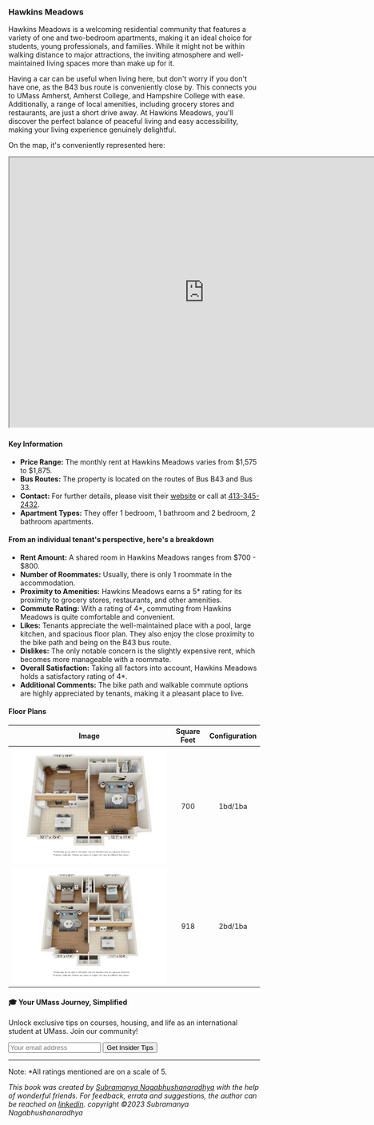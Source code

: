 ### Hawkins Meadows
Hawkins Meadows is a welcoming residential community that features a variety of one and two-bedroom apartments, making it an ideal choice for students, young professionals, and families. While it might not be within walking distance to major attractions, the inviting atmosphere and well-maintained living spaces more than make up for it.

Having a car can be useful when living here, but don't worry if you don't have one, as the B43 bus route is conveniently close by. This connects you to UMass Amherst, Amherst College, and Hampshire College with ease. Additionally, a range of local amenities, including grocery stores and restaurants, are just a short drive away. At Hawkins Meadows, you'll discover the perfect balance of peaceful living and easy accessibility, making your living experience genuinely delightful.

On the map, it's conveniently represented here:
<div class="responsive-container">
    <iframe src="https://www.google.com/maps/d/embed?mid=1ddaboeofMQ9-BKkwyxwXMSxilOcPri0&ehbc=2E312F" width="780" height="540"></iframe>
</div>

#### Key Information
- **Price Range:** The monthly rent at Hawkins Meadows varies from $1,575 to $1,875.
- **Bus Routes:** The property is located on the routes of Bus B43 and Bus 33.
- **Contact:** For further details, please visit their [website](https://www.hawkinsmeadow.com) or call at [413-345-2432](tel:413-345-2432).
- **Apartment Types:** They offer 1 bedroom, 1 bathroom and 2 bedroom, 2 bathroom apartments.

#### From an individual tenant's perspective, here's a breakdown
- **Rent Amount:** A shared room in Hawkins Meadows ranges from $700 - $800.
- **Number of Roommates:** Usually, there is only 1 roommate in the accommodation.
- **Proximity to Amenities:** Hawkins Meadows earns a 5* rating for its proximity to grocery stores, restaurants, and other amenities.
- **Commute Rating:** With a rating of 4*, commuting from Hawkins Meadows is quite comfortable and convenient.
- **Likes:** Tenants appreciate the well-maintained place with a pool, large kitchen, and spacious floor plan. They also enjoy the close proximity to the bike path and being on the B43 bus route.
- **Dislikes:** The only notable concern is the slightly expensive rent, which becomes more manageable with a roommate.
- **Overall Satisfaction:** Taking all factors into account, Hawkins Meadows holds a satisfactory rating of 4*.
- **Additional Comments:** The bike path and walkable commute options are highly appreciated by tenants, making it a pleasant place to live.

#### Floor Plans
| Image | Square Feet | Configuration |
| :---: | :---: | :---: |
| ![Floor Plan 1](/assets/hawkins_meadows_floorplan_1.webp) | 700 | 1bd/1ba |
| ![Floor Plan 2](/assets/hawkins_meadows_floorplan_2.webp) | 918 | 2bd/1ba |

<div class="new-newsletter">
    <h4>🎓 Your UMass Journey, Simplified</h4>
    <p>Unlock exclusive tips on courses, housing, and life as an international student at UMass. Join our community!</p>
    <form class="newsletter-form">
        <input type="email" name="email" placeholder="Your email address" required>
        <button type="submit" class="newsletter-btn">Get Insider Tips</button>
    </form>
</div>

---
Note: 
*All ratings mentioned are on a scale of 5.

*This book was created by [Subramanya Nagabhushanaradhya](https://subramanya.ai) with the help of wonderful friends. For feedback, errata and suggestions, the author can be reached on [linkedin](https://www.linkedin.com/in/nsubramanya). copyright ©2023 Subramanya Nagabhushanaradhya*